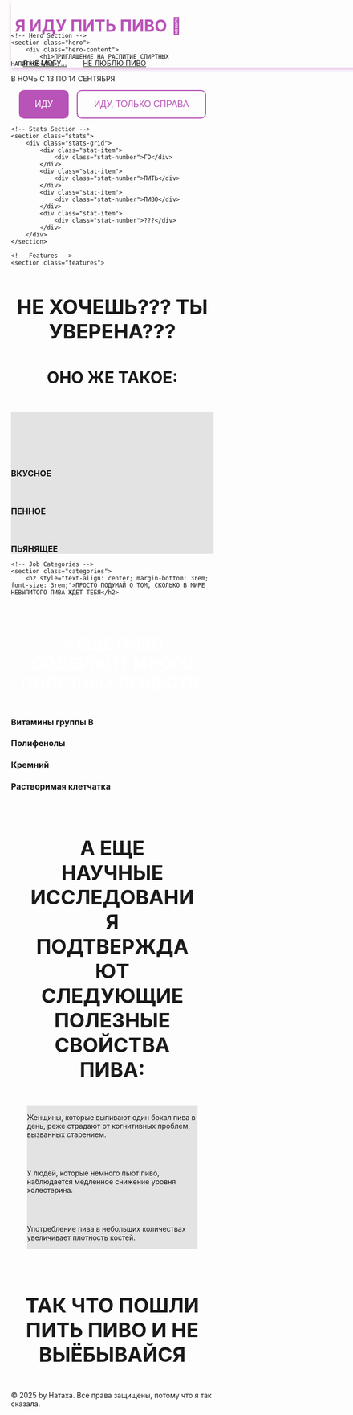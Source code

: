 <!DOCTYPE html>
<html lang="ru">
<head>
    <title>Пригласительное</title>
    <style>
        * {
            margin: 0;
            padding: 0;
            box-sizing: border-box;
        }
        :root {
            --primary: #2563eb;
            --primary-dark: #1d4ed8;
            --secondary: #64748b;
            --accent: #f59e0b;
            --light: #f8fafc;
            --dark: #1e293b;
            --success: #10b981;
            --error: #ef4444;
        }

        body {
            font-family: Tahoma, sans-serif;
            line-height: 1.6;
            color: var(--dark);
            background: var(--light);
        }
</style>
<style>
        .header {
            ackground: white;
            box-shadow: 0 2px 10px rgba(0,0,0,0.1);
            position: fixed;
            width: 100%;
            top: 0;
            z-index: 1000;
            background-image: url('https://4.downloader.disk.yandex.ru/preview/3522825bedef5fa73278fd534405c1bc534ace673c6d0ba91b026b26f412e14e/inf/Qxhu7QL1nTRx8fhHSFwPUpFvEtSd5mQmMEaW0HIUplRc_BgTaBfh9FeI7HG07eyV1Dc42vmr83ZS8O_qLa3XBA%3D%3D?uid=785233413&filename=studiinyi-fon-koncepcia-abstraktnyi-pustoi-gradient-sveta-fioletovyi-studiinyi-fon-komnaty-dla-produkta.jpg&disposition=inline&hash=&limit=0&content_type=image%2Fjpeg&owner_uid=785233413&tknv=v3&size=1905x953');
            box-shadow: 0 4px 6px rgba(202,119,200,0.5);
        }

        .nav {
            display: flex;
            justify-content: space-between;
            align-items: center;
            padding: 1rem 2rem;
            max-width: 1200px;
            margin: 0 auto;
        }

        .logo {
            font-size: 2rem;
            font-weight: bold;
            color: #B853B7;
            text-decoration: none;
            display: flex;
            align-items: center;
            gap: 0.5rem;
        }
.logo:hover {
color: white;
        }
        .nav-links {
            display: flex;
            gap: 2rem;
            list-style: none;
        }

        .nav-links a {
            text-decoration: none;
            color: #B853B7;
            font-weight: 100;
            font-size: 1.2rem;
            transition: color 0.4s;
        }

        .nav-links a:hover {
            color: white;
        }

        .auth-buttons {
            display: flex;
            gap: 5rem;
        }

        .btn {
            padding: 0.8rem 1.8rem;
            border: none;
            border-radius: 10px;
            cursor: pointer;
            font-weight: 500;
            transition: all 0.3s;
            text-decoration: none;
            display: inline-block;
        }

        .btn-primary {
            background: #B853B7;
            color: white;
            font-size: 1.0rem;
border: 2px solid #B853B7;
        }

        .btn-primary:hover {
            background: #3B0041;
            color: white;
        }

        .btn-outline {
            background: transparent;
            border: 2px solid #B853B7;
            color: #B853B7;
            font-size: 1.0rem;
        }

        .btn-outline:hover {
            background: #3B0041;
            color: white;
        }
</style>
<style>
        /* Hero Section */
        .hero {
            background: rgba(36, 9, 53, 0.9)
            color: white;
            padding: 8rem 2rem 4rem;
            text-align: center;
            background-size: cover;
            background-position: center;
            background-repeat: no-repeat;
            background-attachment: fixed;
            background-image: url('https://avatars.mds.yandex.net/i?id=3f035e7bebc7c3826b6a5d8b3484b69a_l-5192525-images-thumbs&n=13');
        }
        .hero::before {
            content: '';
            position: fixed;
            top: 0;
            left: 0;
            width: 100%;
            height: 100%;
            background: rgba(0, 0, 0, 0.9);
            z-index: -1;
        }
        .hero-content {
            max-width: 1200px;
            margin: 0 auto;
            object-fit: fill;
background: rgba(0, 0, 0, 0.5);
        }

        .hero h1 {
            font-size: 3rem;
            margin-bottom: 1rem;
            color: white;
            padding: 2rem 2rem;
            background-size: cover;
            background-position: center;
            background-repeat: no-repeat;
            background-attachment: fixed;

        }

        .hero p {
            font-size: 1.2rem;
            margin-bottom: 2rem;
            opacity: 0.9;
            color: white;
        }

        /* Stats */
        .stats {
            background-image: url('https://4.downloader.disk.yandex.ru/preview/3522825bedef5fa73278fd534405c1bc534ace673c6d0ba91b026b26f412e14e/inf/Qxhu7QL1nTRx8fhHSFwPUpFvEtSd5mQmMEaW0HIUplRc_BgTaBfh9FeI7HG07eyV1Dc42vmr83ZS8O_qLa3XBA%3D%3D?uid=785233413&filename=studiinyi-fon-koncepcia-abstraktnyi-pustoi-gradient-sveta-fioletovyi-studiinyi-fon-komnaty-dla-produkta.jpg&disposition=inline&hash=&limit=0&content_type=image%2Fjpeg&owner_uid=785233413&tknv=v3&size=1905x953');
            box-shadow: 0 4px 6px rgba(202,119,200,0.5);
            padding: 2rem 2rem;
        }

        .stats-grid {
            display: grid;
            grid-template-columns: repeat(auto-fit, minmax(200px, 1fr));
            gap: 2rem;
            max-width: 1200px;
            margin: 0 auto;
            text-align: center;
        }

        .stat-item {
            padding: 3rem;
            box-shadow: 0 4px 6px rgba(202,119,200,0.5);
            border-radius: 10px;
            padding: 1.5rem;
        }

        .stat-number {
            font-size: 2rem;
            font-weight: bold;
            color: white;
            margin-bottom: 0.5rem;
        }

        .stat-text {
            color: var(--secondary);
            font-weight: 500;
        }

        /* Features */
        .features {
            padding: 4rem 2rem;
            background-image: url('https://avatars.mds.yandex.net/i?id=3f035e7bebc7c3826b6a5d8b3484b69a_l-5192525-images-thumbs&n=13');
            background-size: cover;
            background-position: center;
            background-repeat: no-repeat;
            background-attachment: fixed;
        }
       .features1 {
            padding: 2rem 2rem;
            background-size: cover;
            background-position: center;
            background-repeat: no-repeat;
            background-attachment: fixed;
        }
        .features h2{
           color: white;
           font-size: 3rem;
background: rgba(0, 0, 0, 0.4);
        }
     .features-content {
            max-width: 1200px;
            margin: 0 auto;
            object-fit: fill;
background: rgba(0, 0, 0, 0.8);
        }
       .features h4{
           color: white;
           font-size: 2rem;
background: rgba(0, 0, 0, 0.4);
        }
        .features-grid {
            display: grid;
            grid-template-columns: repeat(auto-fit, minmax(300px, 1fr));
            gap: 2rem;
            max-width: 1200px;
            margin: 0 auto;
            background: rgba(0, 0, 0, 0.1);
        }

        .feature-card {
            background: #f8f4ff;
            padding: 2rem;
            border-radius: 12px;
            text-align: center;
            box-shadow: 0 4px 6px rgba(0,0,0,0.1);
            transition: transform 0.3s;
        }

        .feature-card:hover {
            transform: translateY(-5px);
        }

        .feature-icon1 {
            font-size: 3rem;
            width: 90px;
            height: 90px;
            margin-bottom: 1rem;
            background-position: center;
            background-repeat: no-repeat;
            position: relative;
            left: 100px;
            background-image: url('https://cs.pikabu.ru/post_img/2013/07/07/5/1373175382_13466441.gif');
        }

.feature-icon2 {
            font-size: 3rem;
            width: 90px;
            height: 90px;
            margin-bottom: 1rem;
            background-position: center;
            background-repeat: no-repeat;
            position: relative;
            left: 100px;
            background-image: url('https://media.tenor.com/b5XHV7J_8P4AAAAS/cat-staring.gif');
        }

.feature-icon3 {
            font-size: 3rem;
            width: 90px;
            height: 90px;
            margin-bottom: 1rem;
            background-position: center;
            background-repeat: no-repeat;
            position: relative;
            left: 100px;
            background-image: url('https://steamuserimages-a.akamaihd.net/ugc/785234490379541326/A887B1F29F29345DC464D46D60ACFB34BE8B8B5D/?imw=512&amp;&amp;ima=fit&amp;impolicy=Letterbox&amp;imcolor=%23000000&amp;letterbox=false');
        }

        /* Job Categories */
        .categories {
            padding: 4rem 2rem;
            background-image: url('https://4.downloader.disk.yandex.ru/preview/3522825bedef5fa73278fd534405c1bc534ace673c6d0ba91b026b26f412e14e/inf/Qxhu7QL1nTRx8fhHSFwPUpFvEtSd5mQmMEaW0HIUplRc_BgTaBfh9FeI7HG07eyV1Dc42vmr83ZS8O_qLa3XBA%3D%3D?uid=785233413&filename=studiinyi-fon-koncepcia-abstraktnyi-pustoi-gradient-sveta-fioletovyi-studiinyi-fon-komnaty-dla-produkta.jpg&disposition=inline&hash=&limit=0&content_type=image%2Fjpeg&owner_uid=785233413&tknv=v3&size=1905x953');
            box-shadow: 0 4px 6px rgba(202,119,200,0.5);
        }
.categories h2 {
color: white;
font-size: 3rem;
}

        }
.categories h3 {
color: white;
font-size: 2rem;
}
        .categories-grid {
            display: grid;
            grid-template-columns: repeat(auto-fit, minmax(250px, 1fr));
            gap: 1.5rem;
            max-width: 1200px;
            margin: 0 auto;
        }

        .category-card {
            background: #fac8f0;
            padding: 1.5rem;
            border-radius: 8px;
            text-align: center;
            transition: all 0.3s;
            cursor: pointer;
        }

        .category-card:hover {
            background: #B853B7;
            color: white;
        }

        .category-card:hover h3 {
            color: white;
        }

        /* Testimonials */
        .testimonials {
           padding: 2rem 2rem;
           background-size: cover;
                background-position: center;
                background-repeat: no-repeat;
                background-attachment: fixed;
            
                background-color: #3B0041;
                background-image: url('https://img.restoclub.ru/uploads/article/a/4/4/4/a4445782fddd41038c528b79904e28ef_w1200_h630--c.jpeg');
        }
.testimonials h2 {
color: white;
background: linear-gradient(135deg, #2b003d 1%, #07000a 100%);
font-size: 3rem;
}

        .testimonials-grid {
            display: grid;
            grid-template-columns: repeat(auto-fit, minmax(300px, 1fr));
            gap: 2rem;
            max-width: 1200px;
            margin: 0 auto;
        }

        .testimonial-card {
            background: white;
            padding: 2rem;
            border-radius: 12px;
            box-shadow: 0 4px 6px rgba(0,0,0,0.1);
        }

        .testimonial-text {
            font-style: italic;
            margin-bottom: 1rem;
            color: var(--secondary);
        }

        .testimonial-author {
            display: flex;
            align-items: center;
            gap: 1rem;
        }

        .author-avatar {
            width: 50px;
            height: 50px;
            border-radius: 50%;
            background: var(--primary);
            display: flex;
            align-items: center;
            justify-content: center;
            color: white;
            font-weight: bold;
        }

        /* CTA Section */
        .cta {
            background-image: url('https://1.downloader.disk.yandex.ru/preview/ff58aa6ee970b78761cbfbef715c8550f1d4c2fe8f3dfe36195bcc7617c1b6e1/inf/k2RdGcPLtXXL151Y-K8qWf3WIY4UaCQmZFT-qFBlGYBfrMuJ2a3VrTgTNQJBy286w4D69g-Y2fuOPxDkZGlNAQ%3D%3D?uid=785233413&filename=vlaznye-list-a-rastenia-monstera-deliciosa-v-sadu.jpg&disposition=inline&hash=&limit=0&content_type=image%2Fjpeg&owner_uid=785233413&tknv=v3&size=1905x953');
            box-shadow: 0 4px 6px rgba(202,119,200,0.5);
            background-size: cover;
            background-position: center;
            background-repeat: no-repeat;
            background-attachment: fixed;
            color: white;
            padding: 4rem 2rem;
            text-align: center;
        }

        .cta-content {
            max-width: 600px;
            margin: 0 auto;
        }

        /* Footer */
        .footer {
            background: linear-gradient(135deg, #320b35 8%, #0c030d 92%);
            color: white;
            padding: 3rem 2rem;
            text-align: center;
        }

        .footer-content {
            max-width: 1200px;
            margin: 0 auto;
            display: grid;
            grid-template-columns: repeat(auto-fit, minmax(250px, 1fr));
            gap: 2rem;
        }

        .footer-section h3 {
            margin-bottom: 1rem;
            color: var(--accent);
        }

        .footer-links {
            list-style: none;
        }

        .footer-links a {
            color: #cbd5e1;
            text-decoration: none;
            transition: color 0.3s;
        }

        .footer-links a:hover {
            color: white;
        }

        .footer-bottom {
            text-align: center;
            margin-top: 2rem;
            padding-top: 2rem;
            border-top: 1px solid #374151;
        }

        /* Responsive */
        @media (max-width: 768px) {
            .nav {
                flex-direction: column;
                gap: 1rem;
            }

            .nav-links {
                gap: 1rem;
            }

            .hero h1 {
                font-size: 2rem;
            }

            .auth-buttons {
                flex-direction: column;
            }

            .stats-grid {
                grid-template-columns: 1fr;
            }
        }
 .empty-div {
                background-size: cover;
                background-position: center;
                background-repeat: no-repeat;
                background-attachment: fixed;
                height: 80px;
                background-color: #3B0041;
                background-image: url('https://img.restoclub.ru/uploads/article/a/4/4/4/a4445782fddd41038c528b79904e28ef_w1200_h630--c.jpeg');
            }
    </style>
</head>
<body>
    <!-- Header -->
    <header class="header">
        <nav class="nav">
            <a href="https://images.steamusercontent.com/ugc/16467511137534053331/3ADD292F034496AD6184AA647F2550774937A2F2/?imw=512&amp;imh=341&amp;ima=fit&amp;impolicy=Letterbox&amp;imcolor=%23000000&amp;letterbox=true" class="logo">
                <span style="font-size: 2rem;"></span>
                Я ИДУ ПИТЬ ПИВО<p>&#127866</p>
            </a>
            <ul class="nav-links">
                <li><a href="#">Я НЕ МОГУ...</a></li>
                <li><a href="#">НЕ ЛЮБЛЮ ПИВО</a></li>
            </ul>
        </nav>
    </header>

    <!-- Hero Section -->
    <section class="hero">
        <div class="hero-content">
            <h1>ПРИГЛАШЕНИЕ НА РАСПИТИЕ СПИРТНЫХ НАПИТКОВ</h1>
<p>В НОЧЬ С 13 ПО 14 СЕНТЯБРЯ<p>
            <div style="display: flex; gap: 1rem; justify-content: center; flex-wrap: wrap;">
                <button class="btn btn-primary" style="padding: 1rem 2rem; font-size: 1.1rem;">
                    ИДУ
                </button>
                <button class="btn btn-outline" style="padding: 1rem 2rem; font-size: 1.1rem; background: rgba(255,255,255,0.1);">
                    ИДУ, ТОЛЬКО СПРАВА
                </button>
            </div>
        </div>
    </section>

    <!-- Stats Section -->
    <section class="stats">
        <div class="stats-grid">
            <div class="stat-item">
                <div class="stat-number">ГО</div>
            </div>
            <div class="stat-item">
                <div class="stat-number">ПИТЬ</div>
            </div>
            <div class="stat-item">
                <div class="stat-number">ПИВО</div>
            </div>
            <div class="stat-item">
                <div class="stat-number">???</div>
            </div>
        </div>
    </section>

    <!-- Features -->
    <section class="features">
<div class=features-content">
        <h2 style="text-align: center; margin-bottom: 3rem; font-size: 2.5rem;">НЕ ХОЧЕШЬ??? ТЫ УВЕРЕНА???</h2>
<h4 style="text-align: center; margin-bottom: 3rem; font-size: 2rem;">ОНО ЖЕ ТАКОЕ:</h4>
        <div class="features-grid">
            <div class="feature-card">
                <div class="feature-icon1"></div>
                <h3>ВКУСНОЕ</h3>
            </div>
            <div class="feature-card">
                <div class="feature-icon2"></div>
                <h3>ПЕННОЕ</h3>
            </div>
            <div class="feature-card">
                <div class="feature-icon3"></div>
                <h3>ПЬЯНЯЩЕЕ</h3>
            </div>
          </div>
        </div>
    </section>

    <!-- Job Categories -->
    <section class="categories">
        <h2 style="text-align: center; margin-bottom: 3rem; font-size: 3rem;">ПРОСТО ПОДУМАЙ О ТОМ, СКОЛЬКО В МИРЕ НЕВЫПИТОГО ПИВА ЖДЕТ ТЕБЯ</h2>
<div class="empty-div">
</div>
<br>
<h3 style="text-align: center; margin-bottom: 3rem; font-size: 2rem; color: white">А ЕЩЕ ПИВО СОДЕРЖИТ МНОГО ПОЛЕЗНЫХ ВЕЩЕСТВ:</h3>
        <div class="categories-grid">
            <div class="category-card">
                <h3>Витамины группы B</h3>
            </div>
            <div class="category-card">
                <h3>Полифенолы</h3>
            </div>
            <div class="category-card">
                <h3>Кремний</h3>
            </div>
            <div class="category-card">
                <h3>Растворимая клетчатка</h3>
            </div>
        </div>
<section class="features1">
        <h2 style="text-align: center; margin-bottom: 3rem; font-size: 2.5rem;">А ЕЩЕ НАУЧНЫЕ ИССЛЕДОВАНИЯ ПОДТВЕРЖДАЮТ СЛЕДУЮЩИЕ ПОЛЕЗНЫЕ СВОЙСТВА ПИВА:</h2>
        <div class="features-grid">
            <div class="feature-card">
                <p>Женщины, которые выпивают один бокал пива в день, реже страдают от когнитивных проблем, вызванных старением.</p>
            </div>
            <div class="feature-card">
                <p>У людей, которые немного пьют пиво, наблюдается медленное снижение уровня холестерина.</p>
            </div>
            <div class="feature-card">
                <p>Употребление пива в небольших количествах увеличивает плотность костей.</p>
            </div>
        </div>
    </section>
    </section>
<div class="empty-div">
</div>
    <!-- Testimonials -->
    <section class="testimonials">
        <h2 style="text-align: center; margin-bottom: 3rem; font-size: 2.5rem;">ТАК ЧТО ПОШЛИ ПИТЬ ПИВО И НЕ ВЫЁБЫВАЙСЯ</h2>
    </section>
<div class="empty-div">
</div>
    <!-- Footer -->
    <footer class="footer">
        <div class="footer-bottom">
            <p>© 2025 by Натаха. Все права защищены, потому что я так сказала.</p>
        </div>
    </footer>
</body>
</html>
